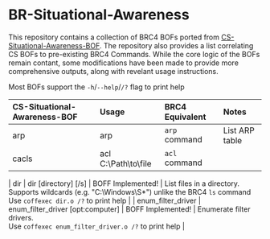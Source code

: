 # BR-Situational-Awareness

This repository contains a collection of BRC4 BOFs ported from [CS-Situational-Awareness-BOF](https://github.com/trustedsec/CS-Situational-Awareness-BOF). The repository also provides a list correlating CS BOFs to pre-existing BRC4 Commands. While the core logic of the BOFs remain contant, some modifications have been made to provide more comprehensive outputs, along with  revelant usage instructions.

Most BOFs support the `-h`/`--help`/`/?` flag to print help

| CS-Situational-Awareness-BOF | Usage | BRC4 Equivalent | Notes |
|:-----------------------------| :-----------| :---------------|:-------|
| arp |arp | `arp` command | List ARP table |
| cacls | acl C:\Path\to\file | `acl` command |

| dir                          | dir [directory] [/s]           |  BOFF Implemented!               | List files in a directory. Supports wildcards (e.g. "C:\Windows\S*") unlike the BRC4 `ls` command <br> Use `coffexec dir.o /?` to print help |
| enum_filter_driver           | enum_filter_driver [opt:computer] | BOFF Implemented!             | Enumerate filter drivers. <br> Use `coffexec enum_filter_driver.o /?` to print help |
